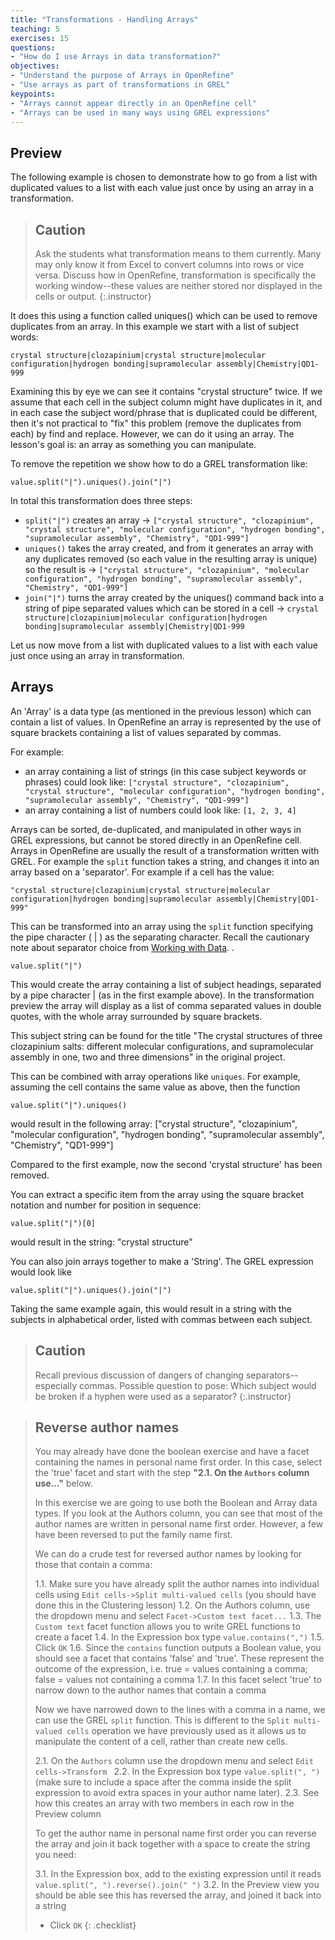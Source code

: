 ```yaml
---
title: "Transformations - Handling Arrays"
teaching: 5
exercises: 15
questions:
- "How do I use Arrays in data transformation?"
objectives:
- "Understand the purpose of Arrays in OpenRefine"
- "Use arrays as part of transformations in GREL"
keypoints:
- "Arrays cannot appear directly in an OpenRefine cell"
- "Arrays can be used in many ways using GREL expressions"
---
```


## Preview
The following example is chosen to demonstrate how to go from a list with duplicated values to a list with each value just once by using an array in a transformation. 

>## Caution
>Ask the students what transformation means to them currently.  Many may only know it from Excel to convert columns into rows or vice versa. Discuss how in OpenRefine, transformation is specifically the working window--these values are neither stored nor displayed in the cells or output.
{:.instructor}

It does this using a function called uniques() which can be used to remove duplicates from an array. In this example we start with a list of subject words:

`crystal structure|clozapinium|crystal structure|molecular configuration|hydrogen bonding|supramolecular assembly|Chemistry|QD1-999`

Examining this by eye we can see it contains "crystal structure" twice. If we assume that each cell in the subject column might have duplicates in it, and in each case the subject word/phrase that is duplicated could be different, then it's not practical to "fix" this problem (remove the duplicates from each) by find and replace. However, we can do it using an array. The lesson's goal is: an array as something you can manipulate.

To remove the repetition we show how to do a GREL transformation like:
```
value.split("|").uniques().join("|")
```

In total this transformation does three steps:

- `split("|")` creates an array -> `["crystal structure", "clozapinium", "crystal structure", "molecular configuration", "hydrogen bonding", "supramolecular assembly", "Chemistry", "QD1-999"]`
- `uniques()` takes the array created, and from it generates an array with any duplicates removed (so each value in the resulting array is unique) so the result is -> `["crystal structure", "clozapinium", "molecular configuration", "hydrogen bonding", "supramolecular assembly", "Chemistry", "QD1-999"]`
- `join("|")` turns the array created by the uniques() command back into a string of pipe separated values which can be stored in a cell -> `crystal structure|clozapinium|molecular configuration|hydrogen bonding|supramolecular assembly|Chemistry|QD1-999`

Let us now move from a list with duplicated values to a list with each value just once using an array in transformation.

## Arrays
An 'Array' is a data type (as mentioned in the previous lesson) which can contain a list of values. In OpenRefine an array is represented by the use of square brackets containing a list of values separated by commas.

For example:

- an array containing a list of strings (in this case subject keywords or phrases) could look like: `["crystal structure", "clozapinium", "crystal structure", "molecular configuration", "hydrogen bonding", "supramolecular assembly", "Chemistry", "QD1-999"]`
- an array containing a list of numbers could look like: `[1, 2, 3, 4]`

Arrays can be sorted, de-duplicated, and manipulated in other ways in GREL expressions, but cannot be stored directly in an OpenRefine cell. Arrays in OpenRefine are usually the result of a transformation written with GREL. For example the ```split``` function takes a string, and changes it into an array based on a 'separator'. For example if a cell has the value:

`"crystal structure|clozapinium|crystal structure|molecular configuration|hydrogen bonding|supramolecular assembly|Chemistry|QD1-999"`

This can be transformed into an array using the ```split``` function specifying the pipe character ( | ) as the separating character. Recall the cautionary note about separator choice from [Working with Data](https://librarycarpentry.org/lc-open-refine/03-working-with-data/index.html).
.
```
value.split("|")
```
This would create the array containing a list of subject headings, separated by a pipe character | (as in the first example above). In the transformation preview the array will display as a list of comma separated values in double quotes, with the whole array surrounded by square brackets.

This subject string can be found for the title "The crystal structures of three clozapinium salts: different molecular configurations, and supramolecular assembly in one, two and three dimensions" in the original project. 

This can be combined with array operations like ```uniques```. For example, assuming the cell contains the same value as above, then the function
```
value.split("|").uniques()
```
would result in the following array:
["crystal structure", "clozapinium", "molecular configuration", "hydrogen bonding", "supramolecular assembly", "Chemistry", "QD1-999"]

Compared to the first example, now the second 'crystal structure' has been removed. 

You can extract a specific item from the array using the square bracket notation and number for position in sequence:
```
value.split("|")[0]
```
would result in the string: 
"crystal structure"

You can also join arrays together to make a 'String'. The GREL expression would look like
```
value.split("|").uniques().join("|")
```
Taking the same example again, this would result in a string with the subjects in alphabetical order, listed with commas between each subject.

> ## Caution
>Recall previous discussion of dangers of changing separators--especially commas.  Possible question to pose: Which subject would be broken if a hyphen were used as a separator?
{:.instructor}

>## Reverse author names
>You may already have done the boolean exercise and have a facet containing the names in personal name first order. In this case, select the 'true' facet and start with the step **"2.1. On the ```Authors``` column use..."** below.
>
>In this exercise we are going to use both the Boolean and Array data types.
>If you look at the Authors column, you can see that most of the author names are written in personal name first order. However, a few have been reversed to put the family name first.
>
>We can do a crude test for reversed author names by looking for those that contain a comma:
>
>1.1. Make sure you have already split the author names into individual cells using ```Edit cells->Split multi-valued cells``` (you should have done this in the Clustering lesson)
>1.2. On the Authors column, use the dropdown menu and select ```Facet->Custom text facet...```
>1.3. The ```Custom text``` facet function allows you to write GREL functions to create a facet
>1.4. In the Expression box type ```value.contains(",")```
>1.5. Click ```OK```
>1.6. Since the ```contains``` function outputs a Boolean value, you should see a facet that contains 'false' and 'true'. These represent the outcome of the expression, i.e. true = values containing a comma; false = values not containing a comma
>1.7. In this facet select 'true' to narrow down to the author names that contain a comma
>
>Now we have narrowed down to the lines with a comma in a name, we can use the GREL ```split``` function. This is different to the ```Split multi-valued cells``` operation we have previously used as it allows us to manipulate the content of a cell, rather than create new cells.
>
>2.1. On the ```Authors``` column use the dropdown menu and select ```Edit cells->Transform ```
>2.2. In the Expression box type ```value.split(", ")``` (make sure to include a space after the comma inside the split expression to avoid extra spaces in your author name later).
>2.3. See how this creates an array with two members in each row in the Preview column
>
>To get the author name in personal name first order you can reverse the array and join it back together with a space to create the string you need:
>
>3.1. In the Expression box, add to the existing expression until it reads ```value.split(", ").reverse().join(" ")```
>3.2. In the Preview view you should be able see this has reversed the array, and joined it back into a string
>* Click ```OK```
{: .checklist}
